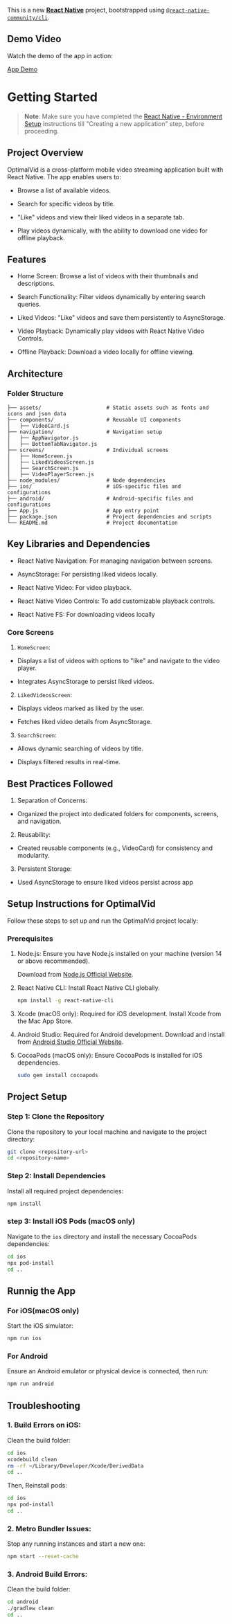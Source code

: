 This is a new [**React Native**](https://reactnative.dev) project, bootstrapped using [`@react-native-community/cli`](https://github.com/react-native-community/cli).

## Demo Video

Watch the demo of the app in action:

[App Demo](https://drive.google.com/file/d/1v7_lbHkirRE8MuGAx_MBiga1hZLAxmga/view)

# Getting Started

>**Note**: Make sure you have completed the [React Native - Environment Setup](https://reactnative.dev/docs/environment-setup) instructions till "Creating a new application" step, before proceeding.

## Project Overview

OptimalVid is a cross-platform mobile video streaming application built with React Native. The app enables users to:

- Browse a list of available videos.

- Search for specific videos by title.

- "Like" videos and view their liked videos in a separate tab.

- Play videos dynamically, with the ability to download one video for offline playback.

## Features

- Home Screen: Browse a list of videos with their thumbnails and descriptions.

- Search Functionality: Filter videos dynamically by entering search queries.

- Liked Videos: "Like" videos and save them persistently to AsyncStorage.

- Video Playback: Dynamically play videos with React Native Video Controls.

- Offline Playback: Download a video locally for offline viewing.

## Architecture

### Folder Structure

```
├── assets/                     # Static assets such as fonts and icons and json data
├── components/                 # Reusable UI components
│   ├── VideoCard.js
├── navigation/                 # Navigation setup
│   ├── AppNavigator.js
│   ├── BottomTabNavigator.js
├── screens/                    # Individual screens
│   ├── HomeScreen.js
│   ├── LikedVideosScreen.js
│   ├── SearchScreen.js
│   ├── VideoPlayerScreen.js
├── node_modules/               # Node dependencies
├── ios/                        # iOS-specific files and configurations
├── android/                    # Android-specific files and configurations
├── App.js                      # App entry point
├── package.json                # Project dependencies and scripts
└── README.md                   # Project documentation
```

## Key Libraries and Dependencies

- React Native Navigation: For managing navigation between screens.

- AsyncStorage: For persisting liked videos locally.

- React Native Video: For video playback.

- React Native Video Controls: To add customizable playback controls.

- React Native FS: For downloading videos locally

### Core Screens

1. `HomeScreen`:

- Displays a list of videos with options to "like" and navigate to the video player.

- Integrates AsyncStorage to persist liked videos.

2. `LikedVideosScreen`:

- Displays videos marked as liked by the user.

- Fetches liked video details from AsyncStorage.

3. `SearchScreen`:

- Allows dynamic searching of videos by title.

- Displays filtered results in real-time.

## Best Practices Followed

1. Separation of Concerns:

- Organized the project into dedicated folders for components, screens, and navigation.

2. Reusability:

- Created reusable components (e.g., VideoCard) for consistency and modularity.

3. Persistent Storage:

- Used AsyncStorage to ensure liked videos persist across app

##  Setup Instructions for OptimalVid

Follow these steps to set up and run the OptimalVid project locally:

### Prerequisites

1. Node.js: Ensure you have Node.js installed on your machine (version 14 or above recommended).

   Download from [Node.js Official Website](https://nodejs.org/en).
   
2. React Native CLI: Install React Native CLI globally.

   ```bash
   npm install -g react-native-cli
   ```
3. Xcode (macOS only): Required for iOS development. Install Xcode from the Mac App Store.
   
4. Android Studio: Required for Android development. Download and install from [Android Studio Official Website](https://developer.android.com/studio).
5. CocoaPods (macOS only): Ensure CocoaPods is installed for iOS dependencies.

   ```bash
   sudo gem install cocoapods
   ```

## Project Setup

### Step 1: Clone the Repository

Clone the repository to your local machine and navigate to the project directory:

```bash
git clone <repository-url>
cd <repository-name>
```

### Step 2: Install Dependencies

Install all required project dependencies:

```bash
npm install
```

### step 3: Install iOS Pods (macOS only)

Navigate to the `ios` directory and install the necessary CocoaPods dependencies:

```bash
cd ios
npx pod-install
cd ..
```

## Runnig the App

### For iOS(macOS only)
Start the iOS simulator:

```bash
npm run ios
```
### For Android

Ensure an Android emulator or physical device is connected, then run:

```bash
npm run android
```

## Troubleshooting

### 1. Build Errors on iOS:

Clean the build folder:

```bash
cd ios
xcodebuild clean
rm -rf ~/Library/Developer/Xcode/DerivedData
cd ..
```
Then, Reinstall pods:

```bash
cd ios
npx pod-install
cd ..
```

### 2. Metro Bundler Issues:

Stop any running instances and start a new one:

```bash
npm start --reset-cache
```

### 3. Android Build Errors:

Clean the build folder:

```bash
cd android
./gradlew clean
cd ..
```
